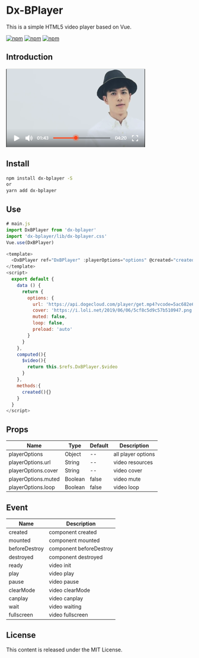 # Dx-BPlayer

This is a simple HTML5 video player based on Vue.

[![npm](https://img.shields.io/npm/v/dx-bplayer.svg?style=flat-square)](https://www.npmjs.com/package/dx-bplayer)
[![npm](https://img.shields.io/npm/l/dx-bplayer.svg?style=flat-square)](https://github.com/boboyaohuo/Dx-BPlayer/blob/master/LICENSE)
[![npm](https://img.shields.io/npm/dt/dx-bplayer.svg?style=flat-square)](https://www.npmjs.com/package/dx-bplayer)

## Introduction

![avatar](https://raw.githubusercontent.com/boboyaohuo/staticFile/master/image/25.png)

## Install

```bash
npm install dx-bplayer -S
or
yarn add dx-bplayer
```

## Use

```javascript
# main.js
import DxBPlayer from 'dx-bplayer'
import 'dx-bplayer/lib/dx-bplayer.css'
Vue.use(DxBPlayer)
```

```js
<template>
  <DxBPlayer ref="DxBPlayer" :playerOptions="options" @created="created" />
</template>
<script>
  export default {
    data () {
      return {
        options: {
          url: 'https://api.dogecloud.com/player/get.mp4?vcode=5ac682e6f8231991&userId=17&ext=.mp4',
          cover: 'https://i.loli.net/2019/06/06/5cf8c5d9c57b510947.png',
          muted: false,
          loop: false,
          preload: 'auto'
        }
      }
    },
    computed(){
      $video(){
        return this.$refs.DxBPlayer.$video
      }
    },
    methods:{
      created(){}
    }
  }
</script>
```

## Props

| Name                | Type    | Default | Description        |
| ------------------- | ------- | ------- | ------------------ |
| playerOptions       | Object  | --      | all player options |
| playerOptions.url   | String  | --      | video resources    |
| playerOptions.cover | String  | --      | video cover        |
| playerOptions.muted | Boolean | false   | video mute         |
| playerOptions.loop  | Boolean | false   | video loop         |

## Event
| Name          | Description             |
| ------------- | ----------------------- |
| created       | component created       |
| mounted       | component mounted       |
| beforeDestroy | component beforeDestroy |
| destroyed     | component destroyed     |
| ready         | video init              |
| play          | video play              |
| pause         | video pause             |
| clearMode     | video clearMode         |
| canplay       | video canplay           |
| wait          | video waiting           |
| fullscreen    | video fullscreen        |

## License

This content is released under the MIT License.
